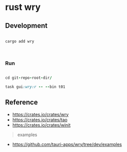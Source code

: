 # rust wry

## Development

```ruby

cargo add wry

    
```


### Run

```ruby

cd git-repo-root-dir/

task gui:wry:r -- --bin t01
```



## Reference

- https://crates.io/crates/wry
- https://crates.io/crates/tao
- https://crates.io/crates/winit


> examples

- https://github.com/tauri-apps/wry/tree/dev/examples